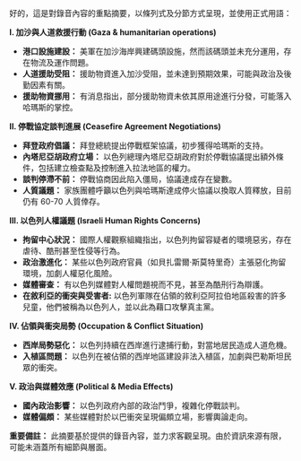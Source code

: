 好的，這是對錄音內容的重點摘要，以條列式及分節方式呈現，並使用正式用語：

**I. 加沙與人道救援行動 (Gaza & humanitarian operations)**

*   **港口設施建設：** 美軍在加沙海岸興建碼頭設施，然而該碼頭並未充分運用，存在物流及運作問題。
*   **人道援助受阻：** 援助物資進入加沙受阻，並未達到預期效果，可能與政治及後勤因素有關。
*   **援助物資挪用：** 有消息指出，部分援助物資未依其原用途進行分發，可能落入哈瑪斯的掌控。

**II. 停戰協定談判進展 (Ceasefire Agreement Negotiations)**

*   **拜登政府倡議：** 拜登總統提出停戰框架協議，初步獲得哈瑪斯的支持。
*   **內塔尼亞胡政府立場：** 以色列總理內塔尼亞胡政府對於停戰協議提出額外條件，包括建立檢查點及控制進入拉法地區的權力。
*   **談判停滯不前：** 停戰協商因此陷入僵局，協議達成存在變數。
*   **人質議題：** 家族團體呼籲以色列與哈瑪斯達成停火協議以換取人質釋放，目前仍有 60-70 人質倖存。

**III. 以色列人權議題 (Israeli Human Rights Concerns)**

*   **拘留中心狀況：** 國際人權觀察組織指出，以色列拘留容疑者的環境惡劣，存在虐待、酷刑甚至性侵等行為。
*   **政治激進化：** 某些以色列政府官員（如貝扎雷爾·斯莫特里奇）主張惡化拘留環境，加劇人權惡化風險。
*   **媒體審查：** 有以色列媒體對人權問題視而不見，甚至為酷刑行為辯護。
*   **在敘利亞的衝突與受害者:** 以色列軍隊在佔領的敘利亞阿拉伯地區殺害的許多兒童，他們被稱為以色列人，並以此為藉口攻擊真主黨。

**IV. 佔領與衝突局勢 (Occupation & Conflict Situation)**

*   **西岸局勢惡化：** 以色列持續在西岸進行逮捕行動，對當地居民造成人道危機。
*   **入植區問題：** 以色列在被佔領的西岸地區建設非法入植區，加劇與巴勒斯坦民眾的衝突。

**V. 政治與媒體效應 (Political & Media Effects)**

*   **國內政治影響：** 以色列政府內部的政治鬥爭，複雜化停戰談判。
*   **媒體偏頗：** 某些媒體對於以巴衝突呈現偏頗立場，影響輿論走向。

**重要備註：** 此摘要基於提供的錄音內容，並力求客觀呈現。由於資訊來源有限，可能未涵蓋所有細節與層面。